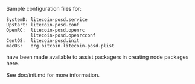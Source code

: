 Sample configuration files for:
```
SystemD: litecoin-posd.service
Upstart: litecoin-posd.conf
OpenRC:  litecoin-posd.openrc
         litecoin-posd.openrcconf
CentOS:  litecoin-posd.init
macOS:   org.bitcoin.litecoin-posd.plist
```
have been made available to assist packagers in creating node packages here.

See doc/init.md for more information.
